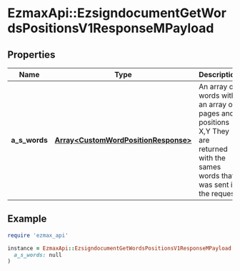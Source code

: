 # EzmaxApi::EzsigndocumentGetWordsPositionsV1ResponseMPayload

## Properties

| Name | Type | Description | Notes |
| ---- | ---- | ----------- | ----- |
| **a_s_words** | [**Array&lt;CustomWordPositionResponse&gt;**](CustomWordPositionResponse.md) | An array of words with an array of pages and positions X,Y  They are returned with the sames words that was sent in the request. |  |

## Example

```ruby
require 'ezmax_api'

instance = EzmaxApi::EzsigndocumentGetWordsPositionsV1ResponseMPayload.new(
  a_s_words: null
)
```


